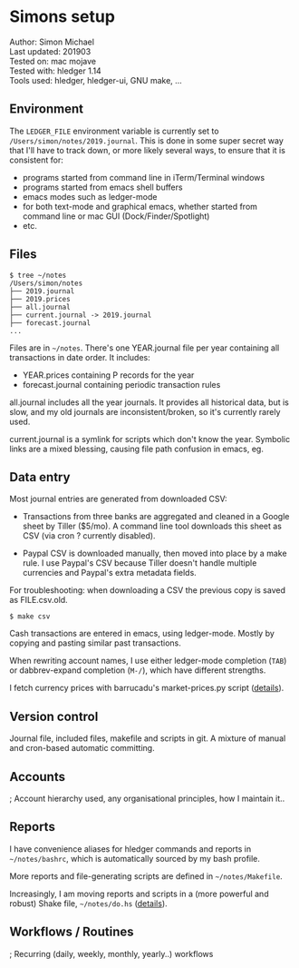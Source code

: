 # Simons setup

Author:       Simon Michael  
Last updated: 201903  
Tested on:    mac mojave  
Tested with:  hledger 1.14  
Tools used: 
hledger, 
hledger-ui,
GNU make,
...

## Environment

The `LEDGER_FILE` environment variable is currently set to `/Users/simon/notes/2019.journal`.
This is done in some super secret way that I'll have to track down, or more likely several ways,
to ensure that it is consistent for:

- programs started from command line in iTerm/Terminal windows
- programs started from emacs shell buffers
- emacs modes such as ledger-mode
- for both text-mode and graphical emacs, whether started from command line or mac GUI (Dock/Finder/Spotlight)
- etc.

## Files

```
$ tree ~/notes
/Users/simon/notes
├── 2019.journal
├── 2019.prices
├── all.journal
├── current.journal -> 2019.journal
├── forecast.journal
...
```

Files are in `~/notes`.
There's one YEAR.journal file per year containing all transactions in date order.
It includes:

- YEAR.prices containing P records for the year
- forecast.journal containing periodic transaction rules

all.journal includes all the year journals. 
It provides all historical data, but is slow, and my old journals are inconsistent/broken, so it's currently rarely used.

current.journal is a symlink for scripts which don't know the year.
Symbolic links are a mixed blessing, causing file path confusion in emacs, eg.

## Data entry

Most journal entries are generated from downloaded CSV:

- Transactions from three banks are aggregated and cleaned in a Google sheet by Tiller ($5/mo).
  A command line tool downloads this sheet as CSV (via cron ? currently disabled).

- Paypal CSV is downloaded manually, then moved into place by a make rule.
  I use Paypal's CSV because Tiller doesn't handle multiple currencies and Paypal's extra metadata fields.

For troubleshooting: when downloading a CSV the previous copy is saved as FILE.csv.old.

```
$ make csv
```

Cash transactions are entered in emacs, using ledger-mode. 
Mostly by copying and pasting similar past transactions.

When rewriting account names, I use either 
ledger-mode completion (`TAB`) or dabbrev-expand completion (`M-/`),
which have different strengths. 

I fetch currency prices with barrucadu's market-prices.py script
([details](https://gist.github.com/simonmichael/9ca4d74b30567dcc3b93763ffe88abf9)).


## Version control

Journal file, included files, makefile and scripts in git.
A mixture of manual and cron-based automatic committing.

## Accounts

; Account hierarchy used, any organisational principles, how I maintain it..

## Reports

I have convenience aliases for hledger commands and reports in `~/notes/bashrc`,
which is automatically sourced by my bash profile.

More reports and file-generating scripts are defined in `~/notes/Makefile`.

Increasingly, I am moving reports and scripts in a (more powerful and robust) Shake file, `~/notes/do.hs`
([details](https://gist.github.com/simonmichael/74f82343b1f625b2861fcf27c3ddeb2f)).

## Workflows / Routines

; Recurring (daily, weekly, monthly, yearly..) workflows
